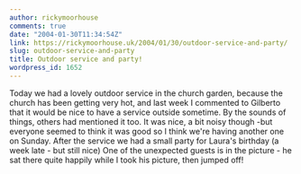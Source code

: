 ```yaml
---
author: rickymoorhouse
comments: true
date: "2004-01-30T11:34:54Z"
link: https://rickymoorhouse.uk/2004/01/30/outdoor-service-and-party/
slug: outdoor-service-and-party
title: Outdoor service and party!
wordpress_id: 1652
---
```


Today we had a lovely outdoor service in the church garden, because the church has been getting very hot, and last week I commented to Gilberto that it would be nice to have a service outside sometime. By the sounds of things, others had mentioned it too. It was nice, a bit noisy though -but everyone seemed to think it was good so I think we're having another one on Sunday. After the service we had a small party for Laura's birthday (a week late - but still nice) One of the unexpected guests is in the picture - he sat there quite happily while I took his picture, then jumped off!
